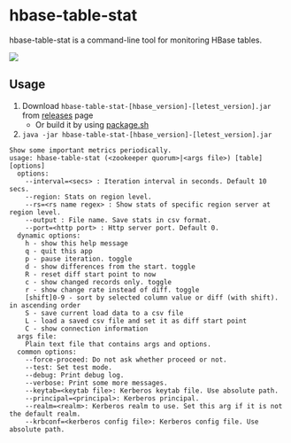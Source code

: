 hbase-table-stat
================

hbase-table-stat is a command-line tool for monitoring HBase tables.

![](../../../../raw/master/resource/hbase-table-stat.gif)

Usage
-----
1. Download `hbase-table-stat-[hbase_version]-[letest_version].jar` from [releases][rel] page
    - Or build it by using [package.sh](../../package.sh)
1. `java -jar hbase-table-stat-[hbase_version]-[letest_version].jar`
```
Show some important metrics periodically.
usage: hbase-table-stat (<zookeeper quorum>|<args file>) [table] [options]
  options:
    --interval=<secs> : Iteration interval in seconds. Default 10 secs.
    --region: Stats on region level.
    --rs=<rs name regex> : Show stats of specific region server at region level.
    --output : File name. Save stats in csv format.
    --port=<http port> : Http server port. Default 0.
  dynamic options:
    h - show this help message
    q - quit this app
    p - pause iteration. toggle
    d - show differences from the start. toggle
    R - reset diff start point to now
    c - show changed records only. toggle
    r - show change rate instead of diff. toggle
    [shift]0-9 - sort by selected column value or diff (with shift). in ascending order
    S - save current load data to a csv file
    L - load a saved csv file and set it as diff start point
    C - show connection information
  args file:
    Plain text file that contains args and options.
  common options:
    --force-proceed: Do not ask whether proceed or not.
    --test: Set test mode.
    --debug: Print debug log.
    --verbose: Print some more messages.
    --keytab=<keytab file>: Kerberos keytab file. Use absolute path.
    --principal=<principal>: Kerberos principal.
    --realm=<realm>: Kerberos realm to use. Set this arg if it is not the default realm.
    --krbconf=<kerberos config file>: Kerberos config file. Use absolute path.
```

[rel]: ../../../../releases
